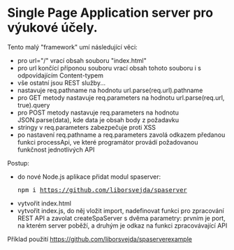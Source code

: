 # Single Page Application server pro výukové účely.

Tento malý "framework" umí následující věci:
- pro url="/" vrací obsah souboru "index.html"
- pro url končící příponou souboru vrací obsah tohoto souboru i s odpovídajícím Content-typem
- vše ostatní jsou REST služby...
- nastavuje req.pathname na hodnotu url.parse(req.url).pathname
- pro GET metody nastavuje req.parameters na hodnotu url.parse(req.url, true).query
- pro POST metody nastavuje req.parameters na hodnotu JSON.parse(data), kde data je obsah body z požadavku
- stringy v req.parameters zabezpečuje proti XSS
- po nastavení req.pathname a req.parameters zavolá odkazem předanou funkci processApi, ve které programátor provádí požadovanou funkčnost jednotlivých API 

Postup:
- do nové Node.js aplikace přidat modul spaserver: <pre>npm i https://github.com/liborsvejda/spaserver</pre>
- vytvořit index.html
- vytvořit index.js, do něj vložit import, nadefinovat funkci pro zpracování REST API 
a zavolat createSpaServer s dvěma parametry: prvním je port, na kterém server poběží, a druhým je odkaz na funkci zpracovávající API  

Příklad použití https://github.com/liborsvejda/spaserverexample
